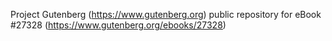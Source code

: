Project Gutenberg (https://www.gutenberg.org) public repository for eBook #27328 (https://www.gutenberg.org/ebooks/27328)

